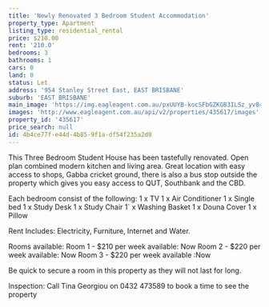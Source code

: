 ```yaml
---
title: 'Newly Renovated 3 Bedroom Student Accommodation'
property_type: Apartment
listing_type: residential_rental
price: $210.00
rent: '210.0'
bedrooms: 3
bathrooms: 1
cars: 0
land: 0
status: Let
address: '954 Stanley Street East, EAST BRISBANE'
suburb: 'EAST BRISBANE'
main_image: 'https://img.eagleagent.com.au/pxUUYB-kocSFbGZKGB3ILSz_yv8=/1280x854/smart/https://s3-us-west-2.amazonaws.com/eagleagent-orig/images/6826146/415021567-image-M.jpg'
images: 'http://www.eagleagent.com.au/api/v2/properties/435617/images'
property_id: '435617'
price_search: null
id: 4b4ce77f-e44d-4b85-9f1a-df54f235a2d0
---
```

This Three Bedroom Student House has been tastefully renovated. Open plan combined modern kitchen and living area. Great location with easy access to shops, Gabba cricket ground, there is also a bus stop outside the property which gives you easy access to QUT, Southbank and the CBD.

Each bedroom consist of the following:
1 x TV
1 x Air Conditioner
1 x Single bed
1 x Study Desk
1 x Study Chair
1` x Washing Basket
1 x Douna Cover
1 x Pillow

Rent Includes: Electricity, Furniture,  Internet and Water.

Rooms available:
Room 1 -  $210  per week available: Now
Room 2 - $220 per week available: Now
Room 3 - $220 per week available :Now

Be quick to secure a room in this property as they will not last for long.

Inspection: Call Tina Georgiou on 0432 473589 to book a time to see  the property